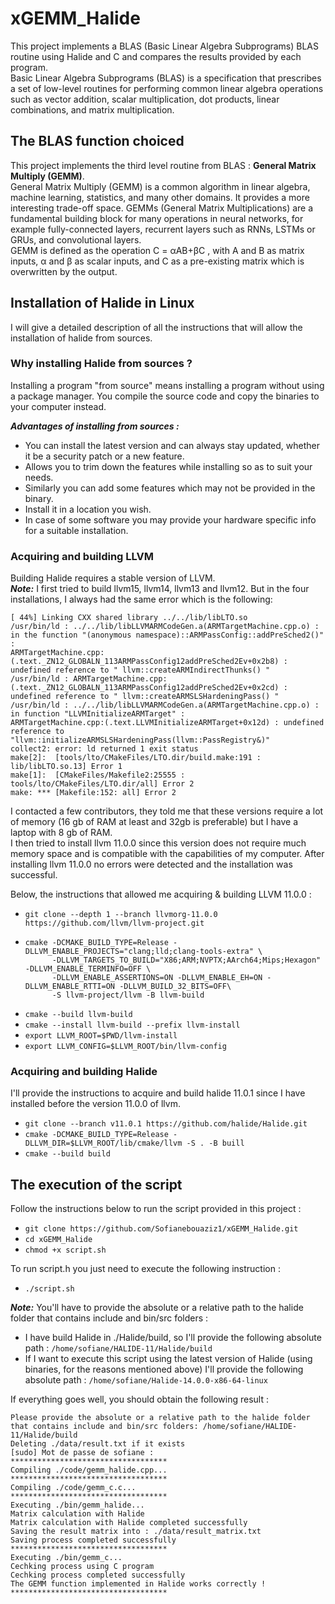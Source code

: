 # xGEMM_Halide

This project implements a BLAS (Basic Linear Algebra Subprograms) BLAS routine using Halide and C and compares the results provided by each program.  
Basic Linear Algebra Subprograms (BLAS) is a specification that prescribes a set of low-level routines for performing common linear algebra operations such as vector addition, scalar multiplication, dot products, linear combinations, and matrix multiplication.

## The BLAS function choiced
This project implements the third level routine from BLAS : **General Matrix Multiply (GEMM)**.  
General Matrix Multiply (GEMM) is a common algorithm in linear algebra, machine learning, statistics, and many other domains. It provides a more interesting trade-off space. GEMMs (General Matrix Multiplications) are a fundamental building block for many operations in neural networks, for example fully-connected layers, recurrent layers such as RNNs, LSTMs or GRUs, and convolutional layers.  
GEMM is defined as the operation C = αAB+βC , with A and B as matrix inputs, α and β as scalar inputs, and C as a pre-existing matrix which is overwritten by the output.  

## Installation of Halide in Linux
I will give a detailed description of all the instructions that will allow the installation of halide from sources.  
### Why installing Halide from sources ?
Installing a program "from source" means installing a program without using a package manager. You compile the source code and copy the binaries to your computer instead. 

***Advantages of installing from sources :***
- You can install the latest version and can always stay updated, whether it be a security patch or a new feature.
- Allows you to trim down the features while installing so as to suit your needs.
- Similarly you can add some features which may not be provided in the binary.
- Install it in a location you wish.
- In case of some software you may provide your hardware specific info for a suitable installation.

### Acquiring and building LLVM 
Building Halide requires a stable version of LLVM.  
***Note:*** I first tried to build llvm15, llvm14, llvm13 and llvm12. But in the four installations, I always had the same error which is the following:
 ```
[ 44%] Linking CXX shared library ../../lib/libLTO.so
/usr/bin/ld : ../../lib/libLLVMARMCodeGen.a(ARMTargetMachine.cpp.o) : in the function "(anonymous namespace)::ARMPassConfig::addPreSched2()" :
ARMTargetMachine.cpp:(.text._ZN12_GLOBALN_113ARMPassConfig12addPreSched2Ev+0x2b8) : undefined reference to " llvm::createARMIndirectThunks() "
/usr/bin/ld : ARMTargetMachine.cpp:(.text._ZN12_GLOBALN_113ARMPassConfig12addPreSched2Ev+0x2cd) : undefined reference to " llvm::createARMSLSHardeningPass() "
/usr/bin/ld : ../../lib/libLLVMARMCodeGen.a(ARMTargetMachine.cpp.o) : in function "LLVMInitializeARMTarget" :
ARMTargetMachine.cpp:(.text.LLVMInitializeARMTarget+0x12d) : undefined reference to "llvm::initializeARMSLSHardeningPass(llvm::PassRegistry&)"
collect2: error: ld returned 1 exit status
make[2]:  [tools/lto/CMakeFiles/LTO.dir/build.make:191 : lib/libLTO.so.13] Error 1
make[1]:  [CMakeFiles/Makefile2:25555 : tools/lto/CMakeFiles/LTO.dir/all] Error 2
make: *** [Makefile:152: all] Error 2
 ```
I contacted a few contributors, they told me that these versions require a lot of memory (16 gb of RAM at least and 32gb is preferable) but I have a laptop with 8 gb of RAM.   
I then tried to install llvm 11.0.0 since this version does not require much memory space and is compatible with the capabilities of my computer. 
After installing llvm 11.0.0 no errors were detected and the installation was successful.

Below, the instructions that allowed me acquiring & building LLVM 11.0.0 :  
*  ```git clone --depth 1 --branch llvmorg-11.0.0 https://github.com/llvm/llvm-project.git```
* ``` 
  cmake -DCMAKE_BUILD_TYPE=Release -DLLVM_ENABLE_PROJECTS="clang;lld;clang-tools-extra" \
        -DLLVM_TARGETS_TO_BUILD="X86;ARM;NVPTX;AArch64;Mips;Hexagon" -DLLVM_ENABLE_TERMINFO=OFF \
        -DLLVM_ENABLE_ASSERTIONS=ON -DLLVM_ENABLE_EH=ON -DLLVM_ENABLE_RTTI=ON -DLLVM_BUILD_32_BITS=OFF\
        -S llvm-project/llvm -B llvm-build  
   ```
* ```cmake --build llvm-build```
* ```cmake --install llvm-build --prefix llvm-install```
* ```export LLVM_ROOT=$PWD/llvm-install```
* ```export LLVM_CONFIG=$LLVM_ROOT/bin/llvm-config```

### Acquiring and building Halide
I'll provide the instructions to acquire and build halide 11.0.1 since I have installed before the version 11.0.0 of llvm.  
* ```git clone --branch v11.0.1 https://github.com/halide/Halide.git```
* ```cmake -DCMAKE_BUILD_TYPE=Release -DLLVM_DIR=$LLVM_ROOT/lib/cmake/llvm -S . -B buill```
* ```cmake --build build```

## The execution of the script
Follow the instructions below to run the script provided in this project :
* ```git clone https://github.com/Sofianebouaziz1/xGEMM_Halide.git```
* ```cd xGEMM_Halide```
* ```chmod +x script.sh```    

To run script.h you just need to execute the following instruction : 
* ```./script.sh```

***Note:*** You'll have to provide  the absolute or a relative path to the halide folder that contains include and bin/src folders :
* I have build Halide in ./Halide/build, so I'll provide the following absolute path : ```/home/sofiane/HALIDE-11/Halide/build```
* If I want to execute this script using the latest version of Halide (using binaries, for the reasons mentioned above) I'll provide the following absolute path : ```/home/sofiane/Halide-14.0.0-x86-64-linux```

If everything goes well, you should obtain the following result :   
```
Please provide the absolute or a relative path to the halide folder that contains include and bin/src folders: /home/sofiane/HALIDE-11/Halide/build
Deleting ./data/result.txt if it exists
[sudo] Mot de passe de sofiane : 
***********************************
Compiling ./code/gemm_halide.cpp...
***********************************
Compiling ./code/gemm_c.c...
***********************************
Executing ./bin/gemm_halide...
Matrix calculation with Halide
Matrix calculation with Halide completed successfully
Saving the result matrix into : ./data/result_matrix.txt 
Saving process completed successfully
***********************************
Executing ./bin/gemm_c...
Cechking process using C program
Cechking process completed successfully
The GEMM function implemented in Halide works correctly !
***********************************
```

